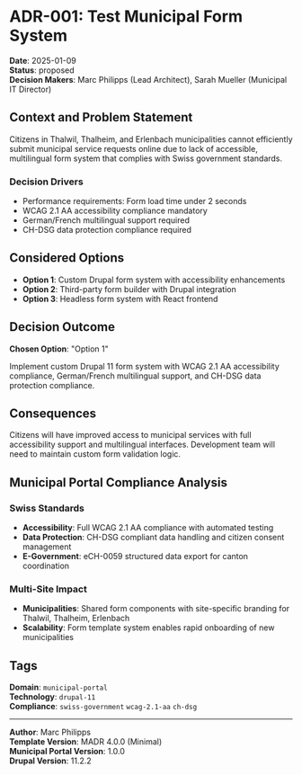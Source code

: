 # ADR-001: Test Municipal Form System

<!--
MADR 4.0.0 Template for Municipal Portal Architecture Decisions
Template: Minimal (simple configuration decisions)
Compliance: Swiss Government Standards, WCAG 2.1 AA
-->

**Date**: 2025-01-09  
**Status**: proposed  
**Decision Makers**: Marc Philipps (Lead Architect), Sarah Mueller (Municipal IT Director)  

## Context and Problem Statement

Citizens in Thalwil, Thalheim, and Erlenbach municipalities cannot efficiently submit municipal service requests online due to lack of accessible, multilingual form system that complies with Swiss government standards.

### Decision Drivers
- Performance requirements: Form load time under 2 seconds
- WCAG 2.1 AA accessibility compliance mandatory
- German/French multilingual support required
- CH-DSG data protection compliance required

## Considered Options
- **Option 1**: Custom Drupal form system with accessibility enhancements
- **Option 2**: Third-party form builder with Drupal integration
- **Option 3**: Headless form system with React frontend

## Decision Outcome

**Chosen Option**: "Option 1"

Implement custom Drupal 11 form system with WCAG 2.1 AA accessibility compliance, German/French multilingual support, and CH-DSG data protection compliance.

## Consequences

Citizens will have improved access to municipal services with full accessibility support and multilingual interfaces. Development team will need to maintain custom form validation logic.

## Municipal Portal Compliance Analysis

### Swiss Standards
- **Accessibility**: Full WCAG 2.1 AA compliance with automated testing
- **Data Protection**: CH-DSG compliant data handling and citizen consent management
- **E-Government**: eCH-0059 structured data export for canton coordination

### Multi-Site Impact
- **Municipalities**: Shared form components with site-specific branding for Thalwil, Thalheim, Erlenbach
- **Scalability**: Form template system enables rapid onboarding of new municipalities

## Tags

**Domain**: `municipal-portal`  
**Technology**: `drupal-11`  
**Compliance**: `swiss-government` `wcag-2.1-aa` `ch-dsg`  

---

**Author**: Marc Philipps  
**Template Version**: MADR 4.0.0 (Minimal)  
**Municipal Portal Version**: 1.0.0  
**Drupal Version**: 11.2.2  

<!-- End of MADR 4.0.0 Minimal Template -->